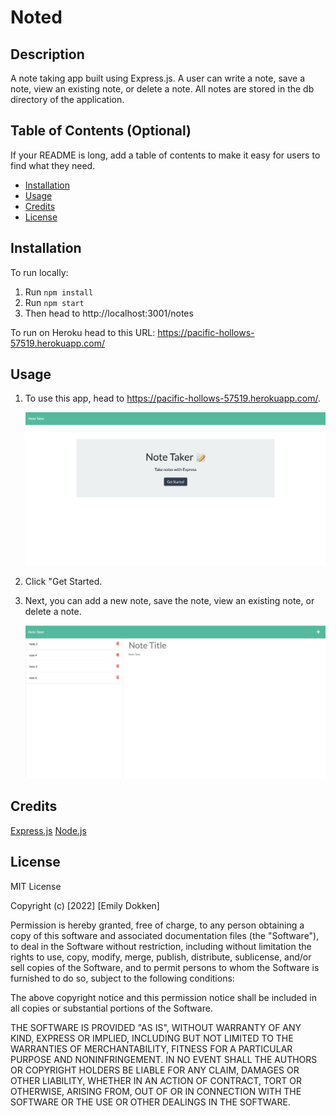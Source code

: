 # Noted

## Description

A note taking app built using Express.js. A user can write a note, save a note, view an existing note, or delete a note. All notes are stored in the db directory of the application.

## Table of Contents (Optional)

If your README is long, add a table of contents to make it easy for users to find what they need.

- [Installation](#installation)
- [Usage](#usage)
- [Credits](#credits)
- [License](#license)

## Installation

To run locally:
1. Run `npm install`
2. Run `npm start`
3. Then head to http://localhost:3001/notes 

To run on Heroku head to this URL:
https://pacific-hollows-57519.herokuapp.com/ 



## Usage

1. To use this app, head to https://pacific-hollows-57519.herokuapp.com/.

    ![Homepage](assets/img/homepage.jpg)

2. Click "Get Started.

3. Next, you can add a new note, save the note, view an existing note, or delete a note.

    ![Note Taker](assets/img/notetaker.jpg)


## Credits

[Express.js](https://expressjs.com/)
[Node.js](https://github.com/nodejs)


## License

MIT License

Copyright (c) [2022] [Emily Dokken]

Permission is hereby granted, free of charge, to any person obtaining a copy
of this software and associated documentation files (the "Software"), to deal
in the Software without restriction, including without limitation the rights
to use, copy, modify, merge, publish, distribute, sublicense, and/or sell
copies of the Software, and to permit persons to whom the Software is
furnished to do so, subject to the following conditions:

The above copyright notice and this permission notice shall be included in all
copies or substantial portions of the Software.

THE SOFTWARE IS PROVIDED "AS IS", WITHOUT WARRANTY OF ANY KIND, EXPRESS OR
IMPLIED, INCLUDING BUT NOT LIMITED TO THE WARRANTIES OF MERCHANTABILITY,
FITNESS FOR A PARTICULAR PURPOSE AND NONINFRINGEMENT. IN NO EVENT SHALL THE
AUTHORS OR COPYRIGHT HOLDERS BE LIABLE FOR ANY CLAIM, DAMAGES OR OTHER
LIABILITY, WHETHER IN AN ACTION OF CONTRACT, TORT OR OTHERWISE, ARISING FROM,
OUT OF OR IN CONNECTION WITH THE SOFTWARE OR THE USE OR OTHER DEALINGS IN THE
SOFTWARE.
